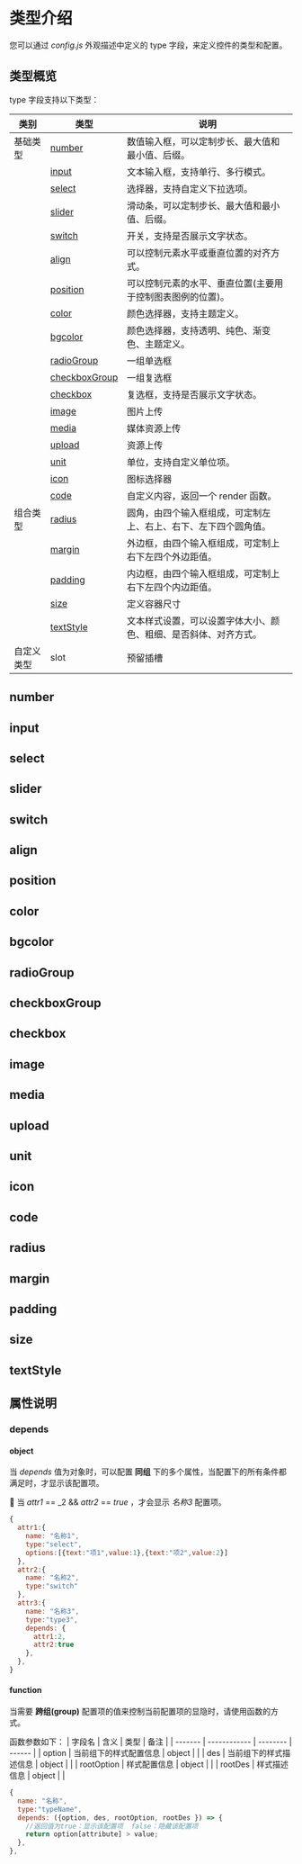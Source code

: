# 类型介绍

您可以通过 _config.js_ 外观描述中定义的 type 字段，来定义控件的类型和配置。

## 类型概览

type 字段支持以下类型：

| 类别       | 类型                            | 说明                                                             |
| ---------- | ------------------------------- | ---------------------------------------------------------------- |
| 基础类型   | [number](#number)               | 数值输入框，可以定制步长、最大值和最小值、后缀。                 |
|            | [input](#input)                 | 文本输入框，支持单行、多行模式。                                 |
|            | [select](#select)               | 选择器，支持自定义下拉选项。                                     |
|            | [slider](#slider)               | 滑动条，可以定制步长、最大值和最小值、后缀。                     |
|            | [switch](#switch)               | 开关，支持是否展示文字状态。                                     |
|            | [align](#align)                 | 可以控制元素水平或垂直位置的对齐方式。                           |
|            | [position](#position)           | 可以控制元素的水平、垂直位置(主要用于控制图表图例的位置)。       |
|            | [color](#color)                 | 颜色选择器，支持主题定义。                                       |
|            | [bgcolor](#bgcolor)             | 颜色选择器，支持透明、纯色、渐变色、主题定义。                   |
|            | [radioGroup](#radiogroup)       | 一组单选框                                                       |
|            | [checkboxGroup](#checkboxgroup) | 一组复选框                                                       |
|            | [checkbox](#checkbox)           | 复选框，支持是否展示文字状态。                                   |
|            | [image](#image)                 | 图片上传                                                         |
|            | [media](#media)                 | 媒体资源上传                                                     |
|            | [upload](#upload)               | 资源上传                                                         |
|            | [unit](#unit)                   | 单位，支持自定义单位项。                                         |
|            | [icon](#icon)                   | 图标选择器                                                       |
|            | [code](#code)                   | 自定义内容，返回一个 render 函数。                               |
| 组合类型   | [radius](#radius)               | 圆角，由四个输入框组成，可定制左上、右上、右下、左下四个圆角值。 |
|            | [margin](#margin)               | 外边框，由四个输入框组成，可定制上右下左四个外边距值。           |
|            | [padding](#padding)             | 内边框，由四个输入框组成，可定制上右下左四个内边距值。           |
|            | [size](#padding)                | 定义容器尺寸                                                     |
|            | [textStyle](#textstyle)         | 文本样式设置，可以设置字体大小、颜色、粗细、是否斜体、对齐方式。 |
| 自定义类型 | slot                            | 预留插槽                                                         |

<script setup>

let baseFiles=[{name:'name',disName:'名称',type:'string',required:false,defaultValue:'',remark:''},
    {name:'type',disName:'类型',type:'string',required:true,defaultValue:'',remark:''},
    {name:'<a href="#属性说明">depends</a>',disName:'依赖',type:'object | function',required:false,defaultValue:'',remark:'控制当前配置项的显隐'}];
let numFiles=[ {name:'max',disName:'最大值',type:'number',required:false,defaultValue:'',remark:''},
    {name:'min',disName:'最小值',type:'number',required:false,defaultValue:'',remark:''},
    {name:'step',disName:'步长',type:'number',required:false,defaultValue:'',remark:''},
    {name:'unit',disName:'后缀',type:'string',required:false,defaultValue:'',remark:''}];
let imgBaseUrl = '/images/guide/type/'


let baseType = {
  number: {
    description: "数值输入框，可以定制步长、最大值和最小值、后缀。",
    files: [
      ...baseFiles,
      ...numFiles
    ],
    value: '',
    img: `${imgBaseUrl}number.png`,
    code: {
      name: "数字框",
      type: "number",
      unit: "px",
    }
  },
  input: {
    description: "文本输入框，支持单行、多行模式。",
    files: [
      ...baseFiles,
      { name: 'rows', disName: '显示行数', type: 'number', required: false, defaultValue: '1', remark: '' },
    ],
    value: '',
    img: `${imgBaseUrl}input.png`,
    code: {
      name: "输入框",
      type: "input",
      rows: 3
    }
  },
  select: {
    description: "选择器，支持自定义下拉选项。",
    files: [
      ...baseFiles,
      { name: 'options', disName: '选项列表', type: 'Array', required: true, defaultValue: '', remark: '每一项都包含text和value，text表示显示文本，value表示文本的值。' },
    ],
    value: '',
    img: `${imgBaseUrl}select.png`,
    code: {
      name: "下拉框",
      type: "select",
      "options": [
        {
          "value": 1,
          "text": "选项一"
        },
        {
          "value": 2,
          "text": "选项二"
        }
      ]
    }
  },
  slider: {
    description: "滑动条，可以定制步长、最大值和最小值、后缀。",
    files: [
      ...baseFiles,
      ...numFiles
    ],
    value: '',
    img: `${imgBaseUrl}slider.png`,
    code: {
      name: "滑动输入条",
      type: "slider",
      min: 0,
      max: 50,
      step: 1,
      unit: "%"
    }
  },
  switch1: {
    description: "开关，支持是否展示文字状态。",
    files: [
      ...baseFiles
    ],
    value: '',
    img: `${imgBaseUrl}switch.png`,
    code: {
      name: "开关",
      type: "switch"
    }
  }, 
  align: {
    description: "可以控制元素水平或垂直位置的对齐方式。",
    files: [
      ...baseFiles,
       { name: 'mode', disName: '模式', type: 'string', required: false, defaultValue: 'h', remark: 'h：水平对齐方式，v：垂直对齐方式。' }
    ],
    value: 'left',
    img: `${imgBaseUrl}align.png`,
    code: {
      name: "元素位置",
      type: "align",
      mode: 'h'
    }
  },position: {
    description: "可以控制元素的水平、垂直位置(主要用于控制图表图例的位置)。",
    files: [
      ...baseFiles
    ],
    value: {
      left: "center",
      top: "top"
    },
    img: `${imgBaseUrl}position.png`,
    code: {
      name: "元素位置",
      type: "position"
    }
  },
  color: {
    description: "颜色选择器，支持主题定义。",
    files: [
      ...baseFiles,
      { name: 'theme', disName: '主题配置', type: 'object', required: false, defaultValue: '', remark: '根据 theme 配置，初始化颜色默认值。',
      children:{
        description:'theme对象配置，具体参考<a style="font-weight:bold;" href="/anov-ui-doc/guide/theme.html#主题数据结构"> 主题应用 </a>模块',
        files:[
          { name: 'key', disName: '主题字段', type: 'string', required: true, defaultValue: '', remark: '主题字段。'},
          { name: 'opacity', disName: '透明度', type: 'number', required: false, defaultValue: '1', remark: '颜色透明度，0-1的值。'}
        ]
      }}  
    ],
    value: '',
    img: `${imgBaseUrl}color.png`,
    code: {
      name: "颜色选择",
      type: "color",
      theme: {
        key: "color",
        opacity: 1
      }
    }
  },
  bgcolor: {
    description: "颜色选择器，支持透明、纯色、渐变色、主题定义。",
    files: [
      ...baseFiles,
      { name: 'theme', disName: '主题配置', type: 'object', required: false, defaultValue: '', remark: '根据 theme 配置，初始化颜色默认值。',
      children:{
        description:'theme对象配置，具体参考<a style="font-weight:bold;" href="/anov-ui-doc/guide/theme.html#主题数据结构"> 主题应用 </a>模块',
        files:[
          { name: 'type', disName: '类型', type: 'string', required: false, defaultValue: 'linear', remark: 'linear：线性渐变，radial：径向渐变'},
          { name: 'degree', disName: '旋转角度', type: 'number', required: false, defaultValue: '0', remark: '旋转角度'},
          { name: 'points', disName: '一组点集合', type: 'Array', required: false, defaultValue: '', remark: '每一项都包含key和opacity，key表示主题字段，opacity表示透明度。'}
        ]
      }}
    ],
    value: {
      style: "linear-gradient(90deg,rgba(17,95,234,0.3) 0%,rgba(17,95,234,0.1) 100%"
    },
    img: `${imgBaseUrl}bgcolor.png`,
    code: {
      name: "颜色选择",
      type: "bgcolor",
      theme: {
        type: "linear",
        degree: 90,
        points: [
          {
            key: "color",
            opacity: 0.3
          },
          {
            key: "color",
            opacity: 0.1
          }
        ]
      }
    }
  },
  radioGroup: {
    description: "一组单选框。",
    files: [
      ...baseFiles,
      { name: 'options', disName: '选项列表', type: 'Array', required: true, defaultValue: '', remark: '每一项都包含text和value，text表示显示文本，value表示文本的值。' }
    ],
    value: '',
    img: `${imgBaseUrl}radioGroup.png`,
    code: {
      name: "单选项",
      type: "radioGroup",
      options: [
        {
          "value": 1,
          "text": "选项一"
        },
        {
          "value": 2,
          "text": "选项二"
        }
      ]
    }
  },
  checkboxGroup: {
    description: "一组复选框。",
    files: [
      ...baseFiles,
      { name: 'options', disName: '选项列表', type: 'Array', required: true, defaultValue: '', remark: '每一项都包含text、value和key。text表示显示文本，value表示文本的值，key表示字段名称。' }
    ],
    value: {
      field1: true,
      field2: true
    },
    img: `${imgBaseUrl}checkboxGroup.png`,
    code: {
      name: "复选框",
      type: "checkboxGroup",
      options: [
        {
          value: 1,
          text: "选项一",
          key: "field1"
        },
        {
          value: 2,
          text: "选项二",
          key: "field2"
        }
      ],
    }
  },
  checkbox: {
    description: "复选框，支持是否展示文字状态。",
    files: [
      ...baseFiles,
      { name: 'text', disName: '文本', type: 'string', required: false, defaultValue: '', remark: '' }
    ],
    value: 'true|false',
    img: `${imgBaseUrl}checkbox.png`,
    code: {
      type: "checkbox",
      text: "控制隐藏显示"
    }
  },
  image: {
    description: "图片上传",
    files: [
      ...baseFiles
      ],
    value: '',
    img: `${imgBaseUrl}image.png`,
    code: {
      name: "图片",
      type: "image",
    }
  },
  media: {
    description: "媒体资源上传",
    files: [
      ...baseFiles,
      { name: 'text', disName: '按钮文字', type: 'string', required: false, defaultValue: '文件上传', remark: ''},
      { name: 'accept', disName: '接受上传的文件类型', type: 'string', required: false, defaultValue: 'video/*', remark: ''}
    ],
    value: '',
    img: `${imgBaseUrl}media.png`,
    code: {
      name: "媒体",
      type: "media",
    }
  },
  upload: {
    description: "资源上传",
    files: [
      ...baseFiles,
      { name: 'text', disName: '按钮文字', type: 'string', required: false, defaultValue: '文件上传', remark: ''},
      { name: 'accept', disName: '文件类型', type: 'string', required: false, defaultValue: '', remark: '接受上传的文件类型'},
      { name: 'multiple', disName: '多文件上传', type: 'boolean', required: false, defaultValue: false, remark: '是否支持多文件上传'}
    ],
    value: '',
    img: `${imgBaseUrl}upload.png`,
    code: {
      name: "文件上传",
      type: "upload",
    }
  },
  unit: {
    description: "单位，支持自定义单位项。",
    files: [
      ...baseFiles,
      { name: 'options', disName: '选项列表', type: 'Array', required: true, defaultValue: '[{value:"%",text:"%"},{value:"px",text:"px"}]', remark: '每一项都包含text和value，text表示显示文本，value表示文本的值。' }
    ],
    value: {
      value: 50,
      unit: "px"
    },
    img: `${imgBaseUrl}unit.png`,
    code: {
      name: "单位",
      type: "unit"
    }
  },
  icon: {
    description: "图标选择器",
    files: [
      ...baseFiles
    ],
    value: {
      name: "收藏",
      value: "bangong_shoucang"
    },
    img: `${imgBaseUrl}icon.png`,
    code: {
      name: "图标选择",
      type: "icon"
    }
  }
}

let groupType = {
  radius: {
    description: "圆角，由四个输入框组成，可定制左上、右上、右下、左下四个圆角值。",
    files: [
      ...baseFiles
    ],
    value: [
      {
        "val": 5,
        "unit": "px"
      },
      {
        "val": 5,
        "unit": "px"
      },
      {
        "val": 5,
        "unit": "px"
      },
      {
        "val": 5,
        "unit": "px"
      }
    ],
    img: `${imgBaseUrl}radius.png`,
    code: {
      name: "圆角",
      type: "radius"
    }
  },
  margin: {
    description: "外边框，由四个输入框组成，可定制上右下左四个外边距值。",
    files: [
      ...baseFiles
    ],
    value: [
      {
        "val": 0,
        "unit": "px"
      },
      {
        "val": 0,
        "unit": "px"
      },
      {
        "val": 0,
        "unit": "px"
      },
      {
        "val": 0,
        "unit": "px"
      }
    ],
    img: `${imgBaseUrl}margin.png`,
    code: {
      name: "边距",
      type: "margin"
    }
  },
  padding: {
    description: "内边框，由四个输入框组成，可定制上右下左四个内边距值。",
    files: [
      ...baseFiles
    ],
    value: [
      {
        "val": 0,
        "unit": "px"
      },
      {
        "val": 0,
        "unit": "px"
      },
      {
        "val": 0,
        "unit": "px"
      },
      {
        "val": 0,
        "unit": "px"
      }
    ],
    img: `${imgBaseUrl}margin.png`,
    code: {
      name: "内边框",
      type: "padding"
    }
  },
  size: {
    description: "定义容器尺寸",
    files: [
      ...baseFiles
    ],
    value: [20, 20],
    img: `${imgBaseUrl}size.png`,
    code: {
      name: "尺寸",
      type: "size"
    }
  },
  textStyle: {
    description: "文本样式设置，可以设置字体大小、颜色、粗细、是否斜体、对齐方式。",
    files: [
      ...baseFiles
    ],
    value: {
      fontFamily: "Microsoft YaHei",
      fontSize: 14,
      color: "#000000",
      textAlign: "left",
      fontWeight: "normal",
      fontStyle: "normal"
    },
    img: `${imgBaseUrl}textStyle.png`,
    code: {
      name: "文本样式",
      type: "textStyle"
    }
  }
}

let customType={
  code:{
    description: "自定义内容，返回值为一个标准的 render 函数。",
    files: [
      ...baseFiles
    ],
    value:{
      jscode: "return h(\"div\",\"测试数据\")"
    },
    img: `${imgBaseUrl}code.png`,
    code: {
      name: "自定义内容",
      type: "code"
    }
  }
}

</script>

## number

<guide-type-detail :config="baseType.number"  :src="$withBase(baseType.number.img)"/>

## input

<guide-type-detail :config="baseType.input"  :src="$withBase(baseType.input.img)"/>

## select

<guide-type-detail :config="baseType.select"  :src="$withBase(baseType.select.img)"/>

## slider

<guide-type-detail :config="baseType.slider"  :src="$withBase(baseType.slider.img)"/>

## switch

<guide-type-detail :config="baseType.switch1"  :src="$withBase(baseType.switch1.img)"/>

## align

<guide-type-detail :config="baseType.align"  :src="$withBase(baseType.align.img)"/>

## position

<guide-type-detail :config="baseType.position"  :src="$withBase(baseType.position.img)"/>

## color

<guide-type-detail :config="baseType.color"  :src="$withBase(baseType.color.img)"/>

## bgcolor

<guide-type-detail :config="baseType.bgcolor"  :src="$withBase(baseType.bgcolor.img)"/>

## radioGroup

<guide-type-detail :config="baseType.radioGroup"  :src="$withBase(baseType.radioGroup.img)"/>

## checkboxGroup

<guide-type-detail :config="baseType.checkboxGroup"  :src="$withBase(baseType.checkboxGroup.img)"/>

## checkbox

<guide-type-detail :config="baseType.checkbox"  :src="$withBase(baseType.checkbox.img)"/>

## image

<guide-type-detail :config="baseType.image"  :src="$withBase(baseType.image.img)"/>

## media

<guide-type-detail :config="baseType.media"  :src="$withBase(baseType.media.img)"/>

## upload

<guide-type-detail :config="baseType.upload"  :src="$withBase(baseType.upload.img)"/>

## unit

<guide-type-detail :config="baseType.unit"  :src="$withBase(baseType.unit.img)"/>

## icon

<guide-type-detail :config="baseType.icon"  :src="$withBase(baseType.icon.img)"/>

## code

<guide-type-detail :config="customType.code"  :src="$withBase(customType.code.img)"/>

## radius

<guide-type-detail :config="groupType.radius"  :src="$withBase(groupType.radius.img)"/>

## margin

<guide-type-detail :config="groupType.margin"  :src="$withBase(groupType.margin.img)"/>

## padding

<guide-type-detail :config="groupType.padding"  :src="$withBase(groupType.margin.img)"/>

## size

<guide-type-detail :config="groupType.size"  :src="$withBase(groupType.size.img)"/>

## textStyle

<guide-type-detail :config="groupType.textStyle"  :src="$withBase(groupType.textStyle.img)"/>

## 属性说明

### depends

#### object
当 _depends_ 值为对象时，可以配置 **同组** 下的多个属性，当配置下的所有条件都满足时，才显示该配置项。

:chestnut: 当 _attr1_ == _2 && _attr2_ == _true_ ，才会显示 _名称3_ 配置项。

```js {14-17}
{
  attr1:{
    name: "名称1",
    type:"select",
    options:[{text:"项1",value:1},{text:"项2",value:2}]
  },
  attr2:{
    name: "名称2",
    type:"switch"
  },
  attr3:{
    name: "名称3",
    type:"type3",
    depends: {
      attr1:2,
      attr2:true
    },
  },
}
```

#### function

当需要 **跨组(group)** 配置项的值来控制当前配置项的显隐时，请使用函数的方式。

函数参数如下：
| 字段名 | 含义 | 类型 | 备注 |
| ------- | ------------ | -------- | ------ |
| option | 当前组下的样式配置信息 | object | |
| des | 当前组下的样式描述信息 | object | |
| rootOption | 样式配置信息 | object | |
| rootDes | 样式描述信息 | object | |

```js
{
  name: "名称",
  type:"typeName",
  depends: ({option, des, rootOption, rootDes }) => {
    //返回值为true：显示该配置项  false：隐藏该配置项
    return option[attribute] > value;
  },
},
```
